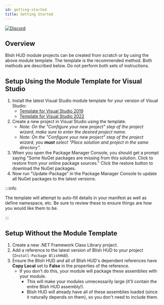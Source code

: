 ```yaml
---
id: getting-started
title: Getting Started
---
```


[![Discord](https://img.shields.io/badge/Join_Our_Discord-📦module_discussion-Green)](https://discord.gg/HzAV82d)

## Overview

Blish HUD module projects can be created from scratch or by using the above module template.  The template is the recommended method.  Both methods are described below.  Do not perform both sets of instructions.

## Setup Using the Module Template for Visual Studio

1. Install the latest Visual Studio module template for your version of Visual Studio:
   - [Template for Visual Studio 2019](/downloads/ModuleTemplateDeployment2019.vsix)
   - [Template for Visual Studio 2022](/downloads/ModuleTemplateDeployment2022.vsix)
2. Create a new project in Visual Studio using the template.
   - *Note: On the "Configure your new project" step of the project wizard, make sure to enter the desired project name.*
   - *Note: On the "Configure your new project" step of the project wizard, you **must** select "Place solution and project in the same directory".*
3. When you open the Package Manager Console, you should get a prompt saying "Some NuGet packages are missing from this solution. Click to restore from your online package sources." Click the restore button to download the NuGet packages.
4. Now run "Update-Package" in the Package Manager Console to update all NuGet packages to the latest versions.

:::info

The template will attempt to auto-fill details in your manifest as well as define namespace, etc.  Be sure to review these to ensure things are how you would like them to be.

:::

## Setup Without the Module Template

1. Create a new .NET Framework Class Library project.
2. Add a reference to the latest version of Blish HUD to your project (`Install-Package BlishHUD`).
3. Ensure the Blish HUD and all of Blish HUD's dependent references have **Copy Local** set to **False** in the properties of the reference.
   - If you don't do this, your module will package these assemblies with your module.
     - This will make your modules unnecessarily large (it'll contain the entire Blish HUD assembly!).
     - Blish HUD will already have all of these assemblies loaded (since it naturally depends on them), so you don't need to include them.
